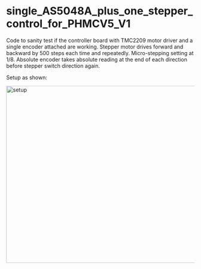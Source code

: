 # single_AS5048A_plus_one_stepper_control_for_PHMCV5_V1

Code to sanity test if the controller board with TMC2209 motor driver and a single encoder attached are working.
Stepper motor drives forward and backward by 500 steps each time and repeatedly. Micro-stepping setting at 1/8.
Absolute encoder takes absolute reading at the end of each direction before stepper switch direction again.

Setup as shown:

<img width="633" height="473" alt="setup" src="https://github.com/user-attachments/assets/9bc0c3c0-d25e-4a8c-8ab9-5841e89ca33a" />
